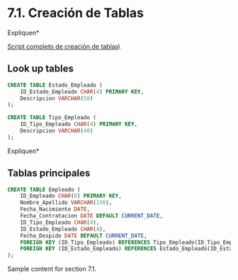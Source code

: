 # 7.1. Creación de Tablas

Expliquen*

[Script completo de creación de tablas](create_table_script.md)\
## Look up tables
```sql
CREATE TABLE Estado_Empleado (
    ID_Estado_Empleado CHAR(4) PRIMARY KEY,
    Descripcion VARCHAR(50)
);

CREATE TABLE Tipo_Empleado (
    ID_Tipo_Empleado CHAR(4) PRIMARY KEY,
    Descripcion VARCHAR(40)
);

```

Expliquen*

## Tablas principales
```sql
CREATE TABLE Empleado (
    ID_Empleado CHAR(8) PRIMARY KEY,
    Nombre_Apellido VARCHAR(150),
    Fecha_Nacimiento DATE,
    Fecha_Contratacion DATE DEFAULT CURRENT_DATE,
    ID_Tipo_Empleado CHAR(4),
    ID_Estado_Empleado CHAR(4),
    Fecha_Despido DATE DEFAULT CURRENT_DATE,
    FOREIGN KEY (ID_Tipo_Empleado) REFERENCES Tipo_Empleado(ID_Tipo_Empleado),
    FOREIGN KEY (ID_Estado_Empleado) REFERENCES Estado_Empleado(ID_Estado_Empleado)
);
```

Sample content for section 7.1.
